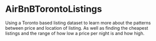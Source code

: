 # AirBnBTorontoListings
Using a Toronto based listing dataset to learn more about the patterns between price and location of listing. As well as finding the cheapest listings and the range of how low a price per night is and how high. 
